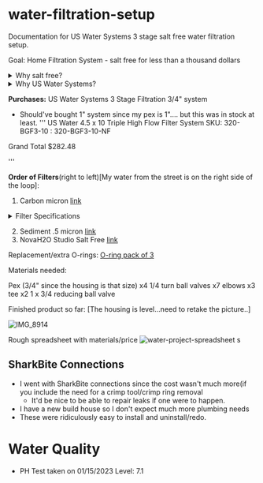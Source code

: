 # water-filtration-setup
Documentation for US Water Systems 3 stage salt free water filtration setup. 



Goal: Home Filtration System - salt free for less than a thousand dollars

<details><summary>Why salt free?</summary>

[Nuvo's Website](https://nuvoh2o.com)
  ## First,
  instead of removing beneficial minerals like old-fashioned salt softeners, the NuvoH2O system binds and isolates the hard mineral ions with a process known as chelation. Once bounded to CitraCharge®, NuvoH2O’s binding agent, the mineral cannot form scale.

  Second, NuvoH2O also lowers the measured pH of the water to reduce or eliminate scale formation.

## CitraCharge,
  the proprietary formula in NuvoH2O water softeners, uses a process known as chelation to bind and stabilize mineral ions naturally found in hard water. The chelant in CitraCharge creates a ring structure to bind the ions to the CitraCharge instead of to your faucets, pipes, and appliances.


Our CitraCharge formula stops the mineral ions from causing hard water problems by making the typically troublesome minerals stay suspended in the water, so instead of attaching to the metal in the pipes, the water passes through. Since they’re bound, those minerals also freely wash away from your body, hair, dishes, pipes, fixtures, and appliances.

## PH

A primary ingredient in CitraCharge is an FDA approved citric acid. Citric acid is a weak organic acid that occurs naturally in fruits and vegetables. It is a widely used natural chelant and preservative. CitraCharge naturally decreases the pH of hard water—which is nearly always alkaline—to closer to the neutral range, reducing its potential for scale formation.


pH is one of the key factors determining whether or not scale will form. pH is the measure of the activity or concentration of hydrogen ions in a solution. Pure water has a pH very close to 7 at room temperature. Solutions with a pH less than 7 are said to be acidic with the acidity increasing as the pH decreases. Solutions with a pH greater than 7 are basic or alkaline.


![ph](https://user-images.githubusercontent.com/90968/212728066-2aef9e14-4e26-402d-93cd-55f3abdef363.png)

---

</details>

<details><summary>Why US Water Systems?</summary>


[Company Site](https://www.uswatersystems.com/about-us)
Solid company- based in Indianapolis. 

---

</details>

**Purchases:**
US Water Systems 3 Stage Filtration 3/4" system
- Should've bought 1" system since my pex is 1".... but this was in stock at least. 
'''
US Water 4.5 x 10 Triple High Flow Filter System
SKU: 320-BGF3-10 : 320-BGF3-10-NF

Grand Total	$282.48

'''

**Order of Filters**(right to left)[My water from the street is on the right side of the loop]:
1. Carbon micron [link](https://www.discountfilters.com/sediment-carbon-water-filters/clearchoice-ccs020/p175727/)
<details><summary>Filter Specifications</summary>
  
  Specifications
Capacity:
22,000 gallons![ph](https://user-images.githubusercontent.com/90968/212727753-54d848d1-86d4-4445-98f3-66e11078102b.png)

Filter Dimensions:
9-75" L X 4-1/2" Dia.
Flow Rate:
2 GPM
Material:
Activated Carbon Block
Micron Rating:
5
Reduction Claims:
Chlorine Taste, Odor, Sediment
</details>

2. Sediment .5 micron [link](https://www.amazon.com/gp/aw/d/B0030ZD7MU?psc=1&ref=ppx_pop_mob_b_asin_title)
3. NovaH2O Studio Salt Free [link](https://www.homedepot.com/p/NuvoH2O-Studio-Salt-Free-Eco-Friendly-Water-Softener-Conditioner-System-Replacement-Cartridge-SHP-2516/207107280)

Replacement/extra O-rings:
[O-ring pack of 3](https://www.uswatersystems.com/o-rings-for-4-5-us-water-filter-housings-3-pack.html?utm_term=&utm_campaign=&utm_source=adwords&utm_medium=ppc&hsa_acc=5237598790&hsa_cam=17543517270&hsa_grp=144780113024&hsa_ad=605387088665&hsa_src=g&hsa_tgt=dsa-19959388920&hsa_kw=&hsa_mt=&hsa_net=adwords&hsa_ver=3&gclid=Cj0KCQiA8aOeBhCWARIsANRFrQFXtwcTwr4J6QlEvmOjzv8eeKiPEPYNf-rGeXVk999Bp1EVKvjK2J0aAihLEALw_wcB)

Materials needed:

Pex (3/4" since the housing is that size)
x4 1/4 turn ball valves
x7 elbows
x3 tee
x2 1 x 3/4 reducing ball valve


Finished product so far:
[The housing is level...need to retake the picture..]

![IMG_8914](https://user-images.githubusercontent.com/90968/212616825-54d917bc-5741-4545-803d-b37133850e0e.JPG)

Rough spreadsheet with materials/price
![water-project-spreadsheet](https://user-images.githubusercontent.com/90968/212617526-e69c03b4-8c5b-4757-a90f-6286fa4140dc.png)
s


## SharkBite Connections
- I went with SharkBite connections since the cost wasn't much more(if you include the need for a crimp tool/crimp ring removal
  - It'd be nice to be able to repair leaks if one were to happen.  
- I have a new build house so I don't expect much more plumbing needs
- These were ridiculously easy to install and uninstall/redo. 



# Water Quality
- PH Test taken on 01/15/2023 Level: 7.1 

